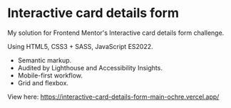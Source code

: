 # Interactive card details form

My solution for Frontend Mentor's Interactive card details form challenge.

Using HTML5, CSS3 + SASS, JavaScript ES2022.
* Semantic markup.
* Audited by Lighthouse and Accessibility Insights.
* Mobile-first workflow.
* Grid and flexbox.

View here: https://interactive-card-details-form-main-ochre.vercel.app/
